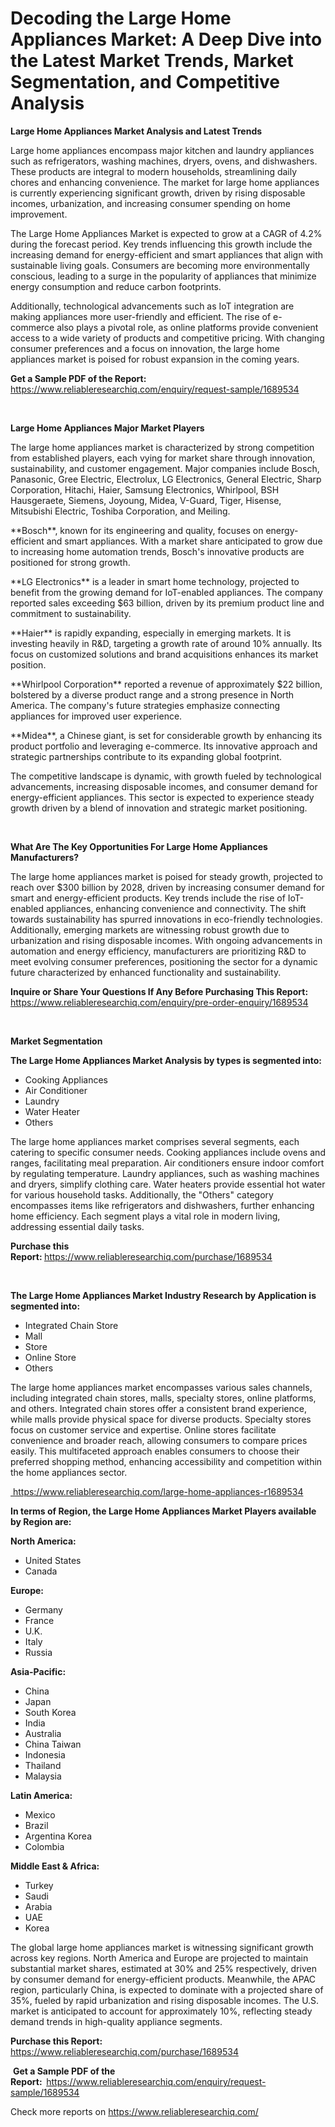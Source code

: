 <p><h1>Decoding the Large Home Appliances Market: A Deep Dive into the Latest Market Trends, Market Segmentation, and Competitive Analysis</h1></p><p><strong>Large Home Appliances Market Analysis and Latest Trends</strong></p>
<p><p>Large home appliances encompass major kitchen and laundry appliances such as refrigerators, washing machines, dryers, ovens, and dishwashers. These products are integral to modern households, streamlining daily chores and enhancing convenience. The market for large home appliances is currently experiencing significant growth, driven by rising disposable incomes, urbanization, and increasing consumer spending on home improvement.</p><p>The Large Home Appliances Market is expected to grow at a CAGR of 4.2% during the forecast period. Key trends influencing this growth include the increasing demand for energy-efficient and smart appliances that align with sustainable living goals. Consumers are becoming more environmentally conscious, leading to a surge in the popularity of appliances that minimize energy consumption and reduce carbon footprints.</p><p>Additionally, technological advancements such as IoT integration are making appliances more user-friendly and efficient. The rise of e-commerce also plays a pivotal role, as online platforms provide convenient access to a wide variety of products and competitive pricing. With changing consumer preferences and a focus on innovation, the large home appliances market is poised for robust expansion in the coming years.</p></p>
<p><strong>Get a Sample PDF of the Report:&nbsp;</strong> <a href="https://www.reliableresearchiq.com/enquiry/request-sample/1689534?utm_campaign=1082&utm_medium=2&utm_source=Github&utm_content=ia&utm_term=07012025&utm_id=large-home-appliances">https://www.reliableresearchiq.com/enquiry/request-sample/1689534</a></p>
<p>&nbsp;</p>
<p><strong>Large Home Appliances Major Market Players</strong></p>
<p><p>The large home appliances market is characterized by strong competition from established players, each vying for market share through innovation, sustainability, and customer engagement. Major companies include Bosch, Panasonic, Gree Electric, Electrolux, LG Electronics, General Electric, Sharp Corporation, Hitachi, Haier, Samsung Electronics, Whirlpool, BSH Hausgeraete, Siemens, Joyoung, Midea, V-Guard, Tiger, Hisense, Mitsubishi Electric, Toshiba Corporation, and Meiling.</p><p>**Bosch**, known for its engineering and quality, focuses on energy-efficient and smart appliances. With a market share anticipated to grow due to increasing home automation trends, Bosch's innovative products are positioned for strong growth.</p><p>**LG Electronics** is a leader in smart home technology, projected to benefit from the growing demand for IoT-enabled appliances. The company reported sales exceeding $63 billion, driven by its premium product line and commitment to sustainability. </p><p>**Haier** is rapidly expanding, especially in emerging markets. It is investing heavily in R&D, targeting a growth rate of around 10% annually. Its focus on customized solutions and brand acquisitions enhances its market position.</p><p>**Whirlpool Corporation** reported a revenue of approximately $22 billion, bolstered by a diverse product range and a strong presence in North America. The company's future strategies emphasize connecting appliances for improved user experience.</p><p>**Midea**, a Chinese giant, is set for considerable growth by enhancing its product portfolio and leveraging e-commerce. Its innovative approach and strategic partnerships contribute to its expanding global footprint.</p><p>The competitive landscape is dynamic, with growth fueled by technological advancements, increasing disposable incomes, and consumer demand for energy-efficient appliances. This sector is expected to experience steady growth driven by a blend of innovation and strategic market positioning.</p></p>
<p>&nbsp;</p>
<p><strong>What Are The Key Opportunities For Large Home Appliances Manufacturers?</strong></p>
<p><p>The large home appliances market is poised for steady growth, projected to reach over $300 billion by 2028, driven by increasing consumer demand for smart and energy-efficient products. Key trends include the rise of IoT-enabled appliances, enhancing convenience and connectivity. The shift towards sustainability has spurred innovations in eco-friendly technologies. Additionally, emerging markets are witnessing robust growth due to urbanization and rising disposable incomes. With ongoing advancements in automation and energy efficiency, manufacturers are prioritizing R&D to meet evolving consumer preferences, positioning the sector for a dynamic future characterized by enhanced functionality and sustainability.</p></p>
<p><strong>Inquire or Share Your Questions If Any Before Purchasing This Report:</strong> <a href="https://www.reliableresearchiq.com/enquiry/pre-order-enquiry/1689534?utm_campaign=1082&utm_medium=2&utm_source=Github&utm_content=ia&utm_term=07012025&utm_id=large-home-appliances">https://www.reliableresearchiq.com/enquiry/pre-order-enquiry/1689534</a></p>
<p>&nbsp;</p>
<p><strong>Market Segmentation</strong></p>
<p><strong>The Large Home Appliances Market Analysis by types is segmented into:</strong></p>
<p><ul><li>Cooking Appliances</li><li>Air Conditioner</li><li>Laundry</li><li>Water Heater</li><li>Others</li></ul></p>
<p><p>The large home appliances market comprises several segments, each catering to specific consumer needs. Cooking appliances include ovens and ranges, facilitating meal preparation. Air conditioners ensure indoor comfort by regulating temperature. Laundry appliances, such as washing machines and dryers, simplify clothing care. Water heaters provide essential hot water for various household tasks. Additionally, the "Others" category encompasses items like refrigerators and dishwashers, further enhancing home efficiency. Each segment plays a vital role in modern living, addressing essential daily tasks.</p></p>
<p><strong>Purchase this Report:&nbsp;</strong><a href="https://www.reliableresearchiq.com/purchase/1689534?utm_campaign=1082&utm_medium=2&utm_source=Github&utm_content=ia&utm_term=07012025&utm_id=large-home-appliances">https://www.reliableresearchiq.com/purchase/1689534</a></p>
<p>&nbsp;</p>
<p><strong>The Large Home Appliances Market Industry Research by Application is segmented into:</strong></p>
<p><ul><li>Integrated Chain Store</li><li>Mall</li><li>Store</li><li>Online Store</li><li>Others</li></ul></p>
<p><p>The large home appliances market encompasses various sales channels, including integrated chain stores, malls, specialty stores, online platforms, and others. Integrated chain stores offer a consistent brand experience, while malls provide physical space for diverse products. Specialty stores focus on customer service and expertise. Online stores facilitate convenience and broader reach, allowing consumers to compare prices easily. This multifaceted approach enables consumers to choose their preferred shopping method, enhancing accessibility and competition within the home appliances sector.</p></p>
<p><a href="https://www.reliableresearchiq.com/large-home-appliances-r1689534?utm_campaign=1082&utm_medium=2&utm_source=Github&utm_content=ia&utm_term=07012025&utm_id=large-home-appliances">&nbsp;https://www.reliableresearchiq.com/large-home-appliances-r1689534</a></p>
<p><strong>In terms of Region, the Large Home Appliances Market Players available by Region are:</strong></p>
<p>
    <p> <strong> North America: </strong>
        <ul>
            <li>United States</li>
            <li>Canada</li>
        </ul>
        </p> 
    <p> <strong> Europe: </strong>
        <ul>
            <li>Germany</li>
            <li>France</li>
            <li>U.K.</li>
            <li>Italy</li>
            <li>Russia</li>
        </ul>
        </p> 
    <p> <strong> Asia-Pacific: </strong>
        <ul>
            <li>China</li>
            <li>Japan</li>
            <li>South Korea</li>
            <li>India</li>
            <li>Australia</li>
            <li>China Taiwan</li>
            <li>Indonesia</li>
            <li>Thailand</li>
            <li>Malaysia</li>
        </ul>
        </p> 
    <p> <strong> Latin America: </strong>
        <ul>
            <li>Mexico</li>
            <li>Brazil</li>
            <li>Argentina Korea</li>
            <li>Colombia</li>
        </ul>
        </p> 
    <p> <strong> Middle East & Africa: </strong>
        <ul>
            <li>Turkey</li>
            <li>Saudi</li>
            <li>Arabia</li>
            <li>UAE</li>
            <li>Korea</li>
        </ul>
    </p>
    </p>
<p><p>The global large home appliances market is witnessing significant growth across key regions. North America and Europe are projected to maintain substantial market shares, estimated at 30% and 25% respectively, driven by consumer demand for energy-efficient products. Meanwhile, the APAC region, particularly China, is expected to dominate with a projected share of 35%, fueled by rapid urbanization and rising disposable incomes. The U.S. market is anticipated to account for approximately 10%, reflecting steady demand trends in high-quality appliance segments.</p></p>
<p><strong>Purchase this Report: </strong><a href="https://www.reliableresearchiq.com/purchase/1689534?utm_campaign=1082&utm_medium=2&utm_source=Github&utm_content=ia&utm_term=07012025&utm_id=large-home-appliances">https://www.reliableresearchiq.com/purchase/1689534</a></p>
<p>&nbsp;<strong>Get a Sample PDF of the Report:&nbsp;&nbsp;</strong><a href="https://www.reliableresearchiq.com/enquiry/request-sample/1689534?utm_campaign=1082&utm_medium=2&utm_source=Github&utm_content=ia&utm_term=07012025&utm_id=large-home-appliances">https://www.reliableresearchiq.com/enquiry/request-sample/1689534</a></p>
<p><strong></strong></p>
<p>Check more reports on <a href="https://www.reliableresearchiq.com/?utm_campaign=1082&utm_medium=2&utm_source=Github&utm_content=ia&utm_term=07012025&utm_id=large-home-appliances">https://www.reliableresearchiq.com/</a></p>